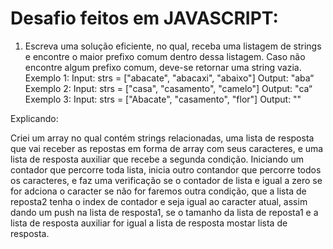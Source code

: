 <h1>Desafio feitos em JAVASCRIPT:</h1>

1. Escreva uma solução eficiente, no qual, receba uma listagem de strings e encontre o 
maior prefixo comum dentro dessa listagem. Caso não encontre algum prefixo comum, 
deve-se retornar uma string vazia.
Exemplo 1:
Input: strs = ["abacate", "abacaxi", "abaixo"]
Output: "aba“
Exemplo 2:
Input: strs = ["casa", "casamento", "camelo"]
Output: "ca“
Exemplo 3:
Input: strs = ["Abacate", "casamento", "flor"]
Output: ""

Explicando:

Criei um array no qual contém strings relacionadas, uma lista de resposta que vai receber as repostas em forma de array com seus caracteres, 
e uma lista de resposta auxiliar que recebe a segunda condição.
Iniciando um contador que percorre toda lista, inicia outro contandor que percorre todos os caracteres, e faz uma verificação se o contador de lista e igual a zero se for adciona o caracter se não for faremos outra condição, que a lista de reposta2 tenha o index de contador e seja igual ao caracter atual, assim dando um push na lista de resposta1, se o tamanho da lista de reposta1 e a lista de resposta auxiliar for igual a lista de resposta mostar lista de resposta. 